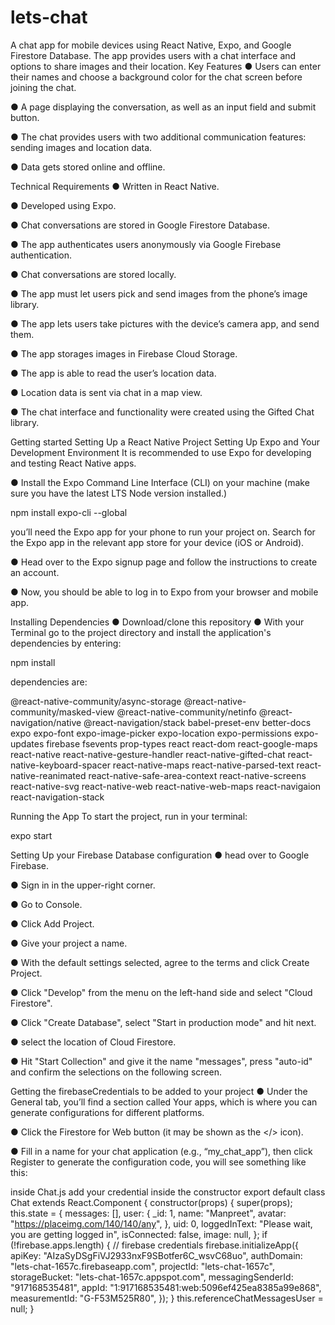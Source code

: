 # lets-chat
A chat app for mobile devices using React Native, Expo, and Google Firestore Database. The app provides users with a chat interface and options to share images and their location.
Key Features
● Users can enter their names and choose a background color for the chat screen before joining the chat.

● A page displaying the conversation, as well as an input field and submit button.

● The chat provides users with two additional communication features: sending images and location data.

● Data gets stored online and offline.

Technical Requirements
● Written in React Native.

● Developed using Expo.

● Chat conversations are stored in Google Firestore Database.

● The app authenticates users anonymously via Google Firebase authentication.

● Chat conversations are stored locally.

● The app must let users pick and send images from the phone’s image library.

● The app lets users take pictures with the device’s camera app, and send them.

● The app storages images in Firebase Cloud Storage.

● The app is able to read the user’s location data.

● Location data is sent via chat in a map view.

● The chat interface and functionality were created using the Gifted Chat library.

Getting started
Setting Up a React Native Project
Setting Up Expo and Your Development Environment
It is recommended to use Expo for developing and testing React Native apps.

● Install the Expo Command Line Interface (CLI) on your machine (make sure you have the latest LTS Node version installed.)

npm install expo-cli --global

you’ll need the Expo app for your phone to run your project on. Search for the Expo app in the relevant app store for your device (iOS or Android).

● Head over to the Expo signup page and follow the instructions to create an account.

● Now, you should be able to log in to Expo from your browser and mobile app.

Installing Dependencies
● Download/clone this repository ● With your Terminal go to the project directory and install the application's dependencies by entering:

npm install

dependencies are:

@react-native-community/async-storage @react-native-community/masked-view @react-native-community/netinfo @react-navigation/native @react-navigation/stack babel-preset-env better-docs expo expo-font expo-image-picker expo-location expo-permissions expo-updates firebase fsevents prop-types react react-dom react-google-maps react-native react-native-gesture-handler react-native-gifted-chat react-native-keyboard-spacer react-native-maps react-native-parsed-text react-native-reanimated react-native-safe-area-context react-native-screens react-native-svg react-native-web react-native-web-maps react-navigaion react-navigation-stack

Running the App
To start the project, run in your terminal:

expo start

Setting Up your Firebase Database configuration
● head over to Google Firebase.

● Sign in in the upper-right corner.

● Go to Console.

● Click Add Project.

● Give your project a name.

● With the default settings selected, agree to the terms and click Create Project.

● Click "Develop" from the menu on the left-hand side and select "Cloud Firestore".

● Click "Create Database", select "Start in production mode" and hit next.

● select the location of Cloud Firestore.

● Hit "Start Collection" and give it the name "messages", press "auto-id" and confirm the selections on the following screen.

Getting the firebaseCredentials to be added to your project
● Under the General tab, you’ll find a section called Your apps, which is where you can generate configurations for different platforms.

● Click the Firestore for Web button (it may be shown as the </> icon).

● Fill in a name for your chat application (e.g., “my_chat_app”), then click Register to generate the configuration code, you will see something like this:

<script>
  // Your web app's Firebase configuration
  // For Firebase JS SDK v7.20.0 and later, measurementId is optional
  
  var firebaseConfig = {
    apiKey: "your_apiKey",
    authDomain: "yout_authDomain",
    projectId: "yout_ProjectId",
    storageBucket: "your_storageBucket",
    messagingSenderId: "your_messagingSenderId",
    appId: "your_appId",
    measurementId: "Your_measurementId"
  };
  // Initialize Firebase
  firebase.initializeApp(firebaseConfig);
  firebase.analytics();
</script>
inside Chat.js add your credential inside the constructor
export default class Chat extends React.Component {
  constructor(props) {
    super(props);
    this.state = {
      messages: [],
      user: {
        _id: 1,
        name: "Manpreet",
        avatar: "https://placeimg.com/140/140/any",
      },
      uid: 0,
      loggedInText: "Please wait, you are getting logged in",
      isConnected: false,
      image: null,
    };
    if (!firebase.apps.length) {
      // firebase credentials
      firebase.initializeApp({
        apiKey: "AIzaSyDSgFiVJ2933nxF9SBotfer6C_wsvC68uo",
        authDomain: "lets-chat-1657c.firebaseapp.com",
        projectId: "lets-chat-1657c",
        storageBucket: "lets-chat-1657c.appspot.com",
        messagingSenderId: "917168535481",
        appId: "1:917168535481:web:5096ef425ea8385a99e868",
        measurementId: "G-F53M525R80",
      });
    }
    this.referenceChatMessagesUser = null;
  }
